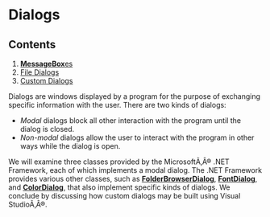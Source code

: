 # Dialogs

<div class="TOC">

## Contents

1.  [**MessageBox**es](/~rhowell/DataStructures/redirect/message-boxes)
2.  [File Dialogs](/~rhowell/DataStructures/redirect/file-dialogs)
3.  [Custom Dialogs](/~rhowell/DataStructures/redirect/custom-dialogs)

</div>

Dialogs are windows displayed by a program for the purpose of exchanging
specific information with the user. There are two kinds of dialogs:

  - *Modal* dialogs block all other interaction with the program until
    the dialog is closed.
  - *Non-modal* dialogs allow the user to interact with the program in
    other ways while the dialog is open.

We will examine three classes provided by the MicrosoftÃ‚Â® .NET
Framework, each of which implements a modal dialog. The .NET Framework
provides various other classes, such as
[**FolderBrowserDialog**](http://msdn.microsoft.com/en-us/library/system.windows.forms.folderbrowserdialog\(v=vs.110\).aspx),
[**FontDialog**](http://msdn.microsoft.com/en-us/library/system.windows.forms.fontdialog\(v=vs.110\).aspx),
and
[**ColorDialog**](http://msdn.microsoft.com/en-us/library/system.windows.forms.colordialog\(v=vs.110\).aspx),
that also implement specific kinds of dialogs. We conclude by discussing
how custom dialogs may be built using Visual StudioÃ‚Â®.
